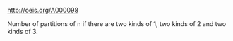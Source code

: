 http://oeis.org/A000098

Number of partitions of n if there are two kinds of 1, two kinds of 2 and two kinds of 3.
